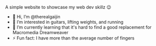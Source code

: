 A simple website to showcase my web dev skillz 😉

- 👋 Hi, I’m @therealgaijin
- 👀 I’m interested in guitars, lifting weights, and running
- 🌱 I’m currently learning that it's hard to find a good replacement for Macromedia Dreamweaver 
- ⚡ Fun fact: I have more than the average number of fingers